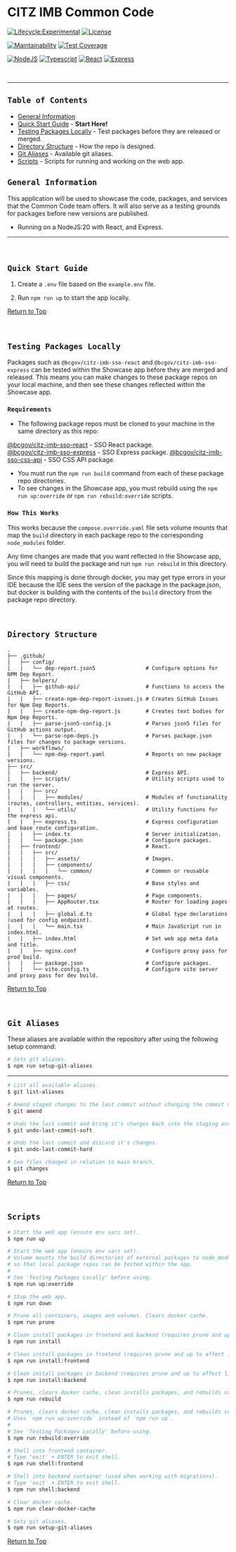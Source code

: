 # CITZ IMB Common Code

[![Lifecycle:Experimental](https://img.shields.io/badge/Lifecycle-Experimental-339999)](Redirect-URL)
[![License](https://img.shields.io/badge/License-Apache%202.0-blue.svg)](LICENSE)

[![Maintainability](https://api.codeclimate.com/v1/badges/fd6be08d6a3606ad9e0a/maintainability)](https://codeclimate.com/github/bcgov/citz-imb-common-code/maintainability)
[![Test Coverage](https://api.codeclimate.com/v1/badges/fd6be08d6a3606ad9e0a/test_coverage)](https://codeclimate.com/github/bcgov/citz-imb-common-code/test_coverage)

[![NodeJS](https://img.shields.io/badge/Node.js_20-43853D?style=for-the-badge&logo=node.js&logoColor=white)](NodeJS)
[![Typescript](https://img.shields.io/badge/TypeScript_5-007ACC?style=for-the-badge&logo=typescript&logoColor=white)](Typescript)
[![React](https://img.shields.io/badge/-ReactJs-61DAFB?logo=react&logoColor=white&style=for-the-badge)](React)
[![Express](https://img.shields.io/badge/Express.js-404D59?style=for-the-badge)](Express)

<br />

---

## `Table of Contents`

- [General Information](#general-information)
- [Quick Start Guide](#quick-start-guide) - **Start Here!**
- [Testing Packages Locally](#testing-packages-locally) - Test packages before they are released or merged.
- [Directory Structure](#directory-structure) - How the repo is designed.
- [Git Aliases](#git-aliases) - Available git aliases.
- [Scripts](#scripts) - Scripts for running and working on the web app.

## `General Information`

This application will be used to showcase the code, packages, and services that the Common Code team offers. It will also serve as a testing grounds for packages before new versions are published.

- Running on a NodeJS:20 with React, and Express.

---

<br />

## `Quick Start Guide`

1. Create a `.env` file based on the `example.env` file.

2. Run `npm run up` to start the app locally.

[Return to Top](#citz-imb-common-code)

<br />

## `Testing Packages Locally`

Packages such as `@bcgov/citz-imb-sso-react` and `@bcgov/citz-imb-sso-express` can be tested within the Showcase app before they are merged and released. This means you can make changes to these package repos on your local machine, and then see these changes reflected within the Showcase app.

### `Requirements`

- The following package repos must be cloned to your machine in the same directory as this repo:

[@bcgov/citz-imb-sso-react] - SSO React package.  
[@bcgov/citz-imb-sso-express] - SSO Express package.
[@bcgov/citz-imb-sso-css-api] - SSO CSS API package.

- You must run the `npm run build` command from each of these package repo directories.
- To see changes in the Showcase app, you must rebuild using the `npm run up:override` or `npm run rebuild:override` scripts.

### `How This Works`

This works because the `compose.override.yaml` file sets volume mounts that map the `build` directory in each package repo to the corresponding `node_modules` folder.

Any time changes are made that you want reflected in the Showcase app, you will need to build the package and run `npm run rebuild` in this directory.

Since this mapping is done through docker, you may get type errors in your IDE because the IDE sees the version of the package in the package.json, but docker is building with the contents of the `build` directory from the package repo directory.

<br />

## `Directory Structure`

```
.
├── .github/
|   ├── config/
|   |   └── dep-report.json5                # Configure options for NPM Dep Report.
|   ├── helpers/
|   |   ├── github-api/                     # Functions to access the GitHub API.
|   |   ├── create-npm-dep-report-issues.js # Creates GitHub Issues for Npm Dep Reports.
|   |   ├── create-npm-dep-report.js        # Creates text bodies for Npm Dep Reports.
|   |   ├── parse-json5-config.js           # Parses json5 files for GitHub actions output.
|   |   └── parse-npm-deps.js               # Parses package.json files for changes to package versions.
|   ├── workflows/
|   |   └── npm-dep-report.yaml             # Reports on new package versions.
├── src/
|   ├── backend/                            # Express API.
|   |   ├── scripts/                        # Utility scripts used to run the server.
|   |   ├── src/                             
|   |   |   ├── modules/                    # Modules of functionality (routes, controllers, entities, services).
|   |   |   └── utils/                      # Utility functions for the express api.
|   |   ├── express.ts                      # Express configuration and base route configuration.
|   |   ├── index.ts                        # Server initialization.
|   |   └── package.json                    # Configure packages.
|   ├── frontend/                           # React.
|   |   ├── src/                             
|   |   |   ├── assets/                     # Images.
|   |   |   ├── components/                 
|   |   |   |   └── common/                 # Common or reusable visual components.
|   |   |   ├── css/                        # Base styles and variables.
|   |   |   ├── pages/                      # Page components.
|   |   |   ├── AppRouter.tsx               # Router for loading pages at routes.
|   |   |   ├── global.d.ts                 # Global type declarations (used for config endpoint).
|   |   |   └── main.tsx                    # Main JavaScript run in index.html.
|   |   ├── index.html                      # Set web app meta data and title.
|   |   ├── nginx.conf                      # Configure proxy pass for prod build.
|   |   ├── package.json                    # Configure packages.
|   |   └── vite.config.ts                  # Configure vite server and proxy pass for dev build.
```

[Return to Top](#citz-imb-common-code)

<br />

## `Git Aliases`

These aliases are available within the repository after using the following setup command:

```bash
# Sets git aliases.
$ npm run setup-git-aliases
```

---

```bash
# List all available aliases.
$ git list-aliases
```

```bash
# Amend staged changes to the last commit without changing the commit message.
$ git amend
```

```bash
# Undo the last commit and bring it's changes back into the staging area.
$ git undo-last-commit-soft
```

```bash
# Undo the last commit and discard it's changes.
$ git undo-last-commit-hard
```

```bash
# See files changed in relation to main branch.
$ git changes
```

[Return to Top](#citz-imb-common-code)

<br />

## `Scripts`

```bash
# Start the web app (ensure env vars set).
$ npm run up
```

```bash
# Start the web app (ensure env vars set).
# Volume mounts the build directories of external packages to node_modules within docker,
# so that local package repos can be tested within the app.
#
# See 'Testing Packages Locally' before using.
$ npm run up:override
```

```bash
# Stop the web app.
$ npm run down
```

```bash
# Prune all containers, images and volumes. Clears docker cache.
$ npm run prune
```

```bash
# Clean install packages in frontend and backend (requires prune and up to affect live site).
$ npm run install
```

```bash
# Clean install packages in frontend (requires prune and up to affect live site).
$ npm run install:frontend
```

```bash
# Clean install packages in backend (requires prune and up to affect live site).
$ npm run install:backend
```

```bash
# Prunes, clears docker cache, clean installs packages, and rebuilds containers.
$ npm run rebuild
```

```bash
# Prunes, clears docker cache, clean installs packages, and rebuilds containers.
# Uses `npm run up:override` instead of `npm run up`.
#
# See 'Testing Packages Locally' before using.
$ npm run rebuild:override
```

```bash
# Shell into frontend container.
# Type 'exit' + ENTER to exit shell.
$ npm run shell:frontend
```

```bash
# Shell into backend container (used when working with migrations).
# Type 'exit' + ENTER to exit shell.
$ npm run shell:backend
```

```bash
# Clear docker cache.
$ npm run clear-docker-cache
```

```bash
# Sets git aliases.
$ npm run setup-git-aliases
```

[Return to Top](#citz-imb-common-code)

<!-- Link References -->

[@bcgov/citz-imb-sso-react]: https://github.com/bcgov/citz-imb-sso-react
[@bcgov/citz-imb-sso-express]: https://github.com/bcgov/citz-imb-sso-express
[@bcgov/citz-imb-sso-css-api]: https://github.com/bcgov/citz-imb-sso-css-api
